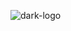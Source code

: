 ![dark-logo](https://user-images.githubusercontent.com/62557212/144508064-3d9b49b4-c258-492c-a252-95626055722b.png)

<!--
### Hi there 👋

**hgonzaga/hgonzaga** is a ✨ _special_ ✨ repository because its `README.md` (this file) appears on your GitHub profile.

Here are some ideas to get you started:

- 🔭 I’m currently working on ...
- 🌱 I’m currently learning ...
- 👯 I’m looking to collaborate on ...
- 🤔 I’m looking for help with ...
- 💬 Ask me about ...
- 📫 How to reach me: ...
- 😄 Pronouns: ...
- ⚡ Fun fact: ...
-->
